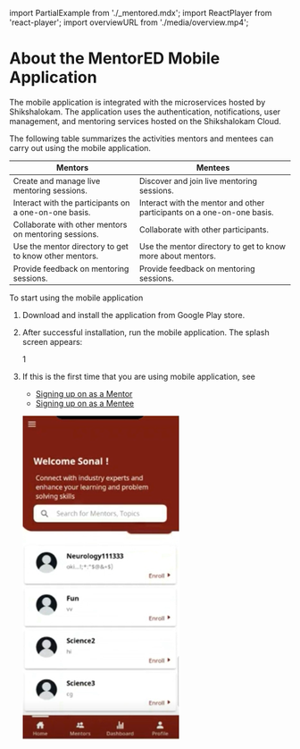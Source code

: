 import PartialExample from './_mentored.mdx';
import ReactPlayer from 'react-player';
import overviewURL from './media/overview.mp4';

# About the MentorED Mobile Application

The <PartialExample mentored /> mobile application is integrated with the microservices hosted by Shikshalokam. The application uses the authentication, notifications, user management, and mentoring services hosted on the Shikshalokam Cloud. 

The following table summarizes the activities mentors and mentees can carry out using the <PartialExample mentored /> mobile application.



| Mentors | Mentees |
| ----------- | ----------- |
| Create and manage live mentoring sessions.| Discover and join live mentoring sessions. |
| Interact with the participants on a one-on-one basis. | Interact with the mentor and other participants on a one-on-one basis.|
| Collaborate with other mentors on mentoring sessions. | Collaborate with other participants. |
| Use the mentor directory to get to know other mentors. | Use the mentor directory to get to know more about mentors.|
|Provide feedback on mentoring sessions.| Provide feedback on mentoring sessions.|


To start using the <PartialExample mentored /> mobile application
1. Download and install the <PartialExample mentored /> application from Google Play store.
2. After successful installation, run the mobile application. The <PartialExample mentored /> splash screen appears: 

   <div class="screenshot">

    <ReactPlayer playing controls url={overviewURL} loop="false" /> 1

   </div>

3. If this is the first time that you are using <PartialExample mentored /> mobile application, see 
   * [Signing up on <PartialExample mentored /> as a Mentor](signing-up-as-a-mentor)
   * [Signing up on <PartialExample mentored /> as a Mentee](signing-up-as-a-mentee)

   <div class="screenshot">

   ![homepage](media/welcome.png)

   </div>




